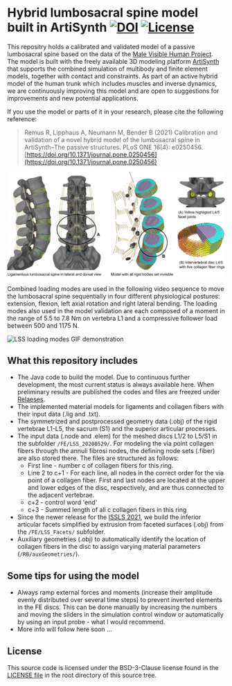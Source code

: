 # Hybrid lumbosacral spine model built in ArtiSynth [![DOI](https://zenodo.org/badge/DOI/10.5281/zenodo.4453702.svg)](https://doi.org/10.5281/zenodo.4453702) [![License](https://img.shields.io/badge/License-BSD%203--Clause-green.svg)](https://opensource.org/licenses/BSD-3-Clause)

This repositry holds a calibrated and validated model of a passive lumbosacral spine based on the data of the [Male Visible Human Project](https://www.nlm.nih.gov/research/visible/visible_human.html). The model is built with the freely available 3D modeling platform [ArtiSynth](https://www.artisynth.org) that supports the combined simulation of multibody and finite element models, together with contact and constraints. As part of an active hybrid model of the human trunk which includes muscles and inverse dynamics, we are continuously improving this model and are open to suggestions for improvements and new potential applications.  

If you use the model or parts of it in your research, please cite the following reference:  
> Remus R, Lipphaus A, Neumann M, Bender B (2021) Calibration and validation of a novel hybrid model of the lumbosacral spine in ArtiSynth–The passive structures. PLoS ONE 16(4): e0250456. [https://doi.org/10.1371/journal.pone.0250456](https://doi.org/10.1371/journal.pone.0250456)
 
![General model overwiev](LSS_Model_overview.PNG)


Combined loading modes are used in the following video sequence to move the lumbosacral spine sequentially in four different physiological postures: extension, flexion, left axial rotation and right lateral bending. The loading modes also used in the model validation are each composed of a moment in the range of 5.5 to 7.8 Nm on vertebra L1 and a compressive follower load between 500 and 1175 N.

![LSS loading modes GIF demonstration](LSS_CombinedLoadingModes_LSS.gif)


## What this repository includes
* The Java code to build the model. Due to continuous further development, the most current status is always available here. When preliminary results are published the codes and files are freezed under [Relaeses](https://github.com/RemusR9/artisynth_lumbosacralSpineModel/releases).
* The implemented material models for ligaments and collagen fibers with their input data (.lig and .txt). 
* The symmetrized and postprocessed geometry data (.obj) of the rigid vertebrae L1-L5, the sacrum (S1) and the superior articular processes.
* The input data (.node and .elem) for the meshed discs L1/2 to L5/S1 in the subfolder `/FE/LSS_20200529/`. For modeling the via point collagen fibers through the annuli fibrosi nodes, the defining node sets (.fiber) are also stored there. The files are structured as follows: 
  - First line - number c of collagen fibers for this ring. 
  - Line 2 to c+1 - For each line, all nodes in the correct order for the via point of a collagen fiber. First and last nodes are located at the upper and lower edges of the disc, respectively, and are thus connected to the adjacent vertebrae. 
  - c+2 - control word 'end'
  - c+3 - Summed length of all c collagen fibers in this ring
* Since the newer release for the [ISSLS 2021](https://www.issls.org/issls-annual-meeting-2021/), we build the inferior articular facets simplified by extrusion from faceted surfaces (.obj) from the `/FE/LSS_Facets/` subfolder.
* Auxiliary geometries (.obj) to automatically identify the location of collagen fibers in the disc to assign varying material parameters (`/RB/auxGeometries/`). 


## Some tips for using the model
- Always ramp external forces and moments (increase their amplitude evenly distributed over several time steps) to prevent inverted elements in the FE discs. This can be done manually by increasing the numbers and moving the sliders in the simulation control window or automatically by using an input probe - what I would recommend. 
- More info will follow here soon ...


## License
This source code is licensed under the BSD-3-Clause license found in the [LICENSE file](LICENSE) in the root directory of this source tree. 
